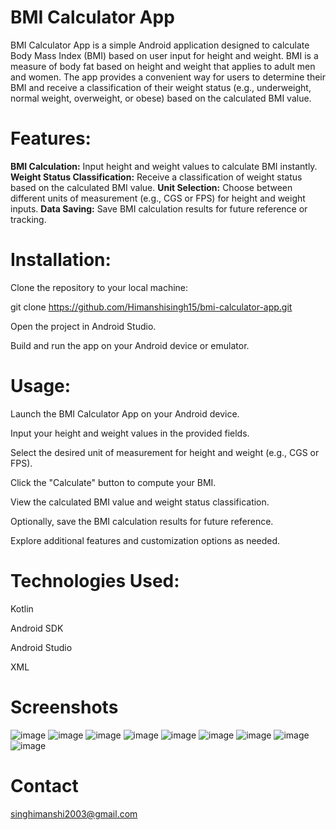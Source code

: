 # BMI Calculator App

BMI Calculator App is a simple Android application designed to calculate Body Mass Index (BMI) based on user input for height and weight. BMI is a measure of body fat based on height and weight that applies to adult men and women. The app provides a convenient way for users to determine their BMI and receive a classification of their weight status (e.g., underweight, normal weight, overweight, or obese) based on the calculated BMI value.

# Features:

**BMI Calculation:** Input height and weight values to calculate BMI instantly.
**Weight Status Classification:** Receive a classification of weight status based on the calculated BMI value.
**Unit Selection:** Choose between different units of measurement (e.g., CGS or FPS) for height and weight inputs.
**Data Saving:** Save BMI calculation results for future reference or tracking.

# Installation:

Clone the repository to your local machine:

git clone https://github.com/Himanshisingh15/bmi-calculator-app.git

Open the project in Android Studio.

Build and run the app on your Android device or emulator.

# Usage:

Launch the BMI Calculator App on your Android device.

Input your height and weight values in the provided fields.

Select the desired unit of measurement for height and weight (e.g., CGS or FPS).

Click the "Calculate" button to compute your BMI.

View the calculated BMI value and weight status classification.

Optionally, save the BMI calculation results for future reference.

Explore additional features and customization options as needed.

# Technologies Used:

Kotlin

Android SDK

Android Studio

XML

# Screenshots
![image](https://github.com/Himanshisingh15/BMI-Calculator/assets/145185670/10f8482e-ce07-496c-85bb-2974c26fdcbf)
![image](https://github.com/Himanshisingh15/BMI-Calculator/assets/145185670/26cb78e3-a80f-4f51-8c34-a2eb957460c2)
![image](https://github.com/Himanshisingh15/BMI-Calculator/assets/145185670/48e6f213-7c56-4272-a3ef-e72c7603650a)
![image](https://github.com/Himanshisingh15/BMI-Calculator/assets/145185670/7020d578-41d6-4076-a968-968b08f53975)
![image](https://github.com/Himanshisingh15/BMI-Calculator/assets/145185670/7acd0e55-054a-4f1c-b973-bcc6c9035f3d)
![image](https://github.com/Himanshisingh15/BMI-Calculator/assets/145185670/adcd01eb-a5f6-418e-9276-ed6a16d67a01)
![image](https://github.com/Himanshisingh15/BMI-Calculator/assets/145185670/fba89c6b-a0e3-48e7-aeab-11bf78ab30f1)
![image](https://github.com/Himanshisingh15/BMI-Calculator/assets/145185670/a02720e9-9579-4c87-8b10-8a2764604b58)
![image](https://github.com/Himanshisingh15/BMI-Calculator/assets/145185670/c01522ae-8ff9-4860-a8d5-2f94a7f6505b)

# Contact
singhimanshi2003@gmail.com

